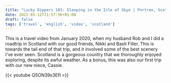 ```yaml
---
title: "Lucky Dippers 103: Sleeping in the Isle of Skye | Portree, Scotland"
date: 2021-03-12T21:57:56+01:00
draft: false
tags: ['travel', 'english', 'video', 'scotland']
---
```


This is a travel video from January 2020, when my husband Rob and I did a roadtrip in Scotland with our good friends, Nikki and Basti Filler. This is towards the tail end of that trip, and it involved some of the best scenery I've ever seen. Scotland is a gorgeous country that we thoroughly enjoyed exploring, despite its awful weather. As a bonus, this was also our first trip with our new niece, Cassie.

{{< youtube Q5ON39s3EfI >}}